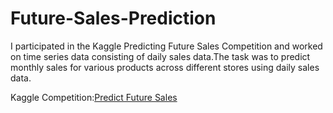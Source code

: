 # Future-Sales-Prediction
I participated in the Kaggle Predicting Future Sales Competition and worked on time series data consisting of daily sales data.The task was to predict monthly sales for various products across different stores using daily sales data.

Kaggle Competition:[Predict Future Sales](https://www.kaggle.com/c/competitive-data-science-predict-future-sales)

